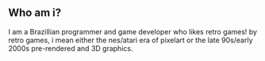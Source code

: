 ## Who am i?

I am a Brazillian programmer and game developer who likes retro games!
by retro games, i mean either the nes/atari era of pixelart or the late 90s/early 2000s pre-rendered and 3D graphics.



<!--
**GDDEGabriel/GDDEGabriel** is a ✨ _special_ ✨ repository because its `README.md` (this file) appears on your GitHub profile.

Here are some ideas to get you started:

- 🔭 I’m currently working on ...
- 🌱 I’m currently learning ...
- 👯 I’m looking to collaborate on ...
- 🤔 I’m looking for help with ...
- 💬 Ask me about ...
- 📫 How to reach me: ...
- 😄 Pronouns: ...
- ⚡ Fun fact: ...
-->
